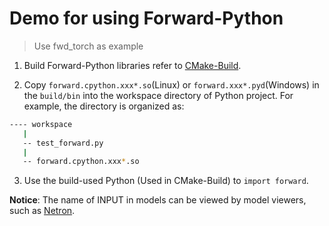 # Demo for using Forward-Python

> Use fwd_torch as example

1. Build Forward-Python libraries refer to [CMake-Build](../../doc/en/usages/cmake_build.md).

2. Copy `forward.cpython.xxx*.so`(Linux) or `forward.xxx*.pyd`(Windows) in the `build/bin` into the workspace directory of Python project. For example, the directory is organized as:

```bash
---- workspace
   |
   -- test_forward.py
   |
   -- forward.cpython.xxx*.so
```

3. Use the build-used Python (Used in CMake-Build) to `import forward`.

**Notice**: The name of INPUT in models can be viewed by model viewers, such as [Netron](https://github.com/lutzroeder/Netron).
